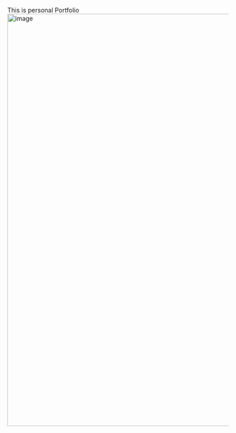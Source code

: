 This is personal Portfolio
<img width="940" alt="image" src="https://github.com/user-attachments/assets/5e17f551-c045-4f74-a2b8-977e541aedd9" />
